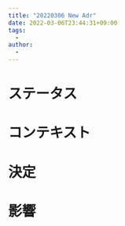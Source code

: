 ```yaml
---
title: "20220306 New Adr"
date: 2022-03-06T23:44:31+09:00
tags:
  -
author:
  -
---
```


# ステータス

# コンテキスト

# 決定

# 影響
